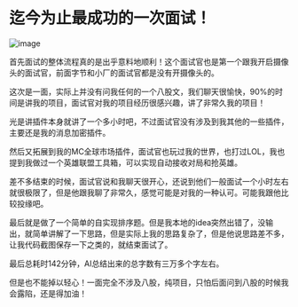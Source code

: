 # 迄今为止最成功的一次面试！

![image](https://article.biliimg.com/bfs/new_dyn/a9b5f0ed736fcbfa41c85db29a12cdb739684091.png)

首先面试的整体流程真的是出乎意料地顺利！这个面试官也是第一个跟我开启摄像头的面试官，前面字节和小厂的面试官都是没有开摄像头的。

这次是一面，实际上并没有问我任何的一个八股文，我们聊天很愉快，90%的时间是讲我的项目，面试官对我的项目经历很感兴趣，讲了非常久我的项目！

光是讲插件本身就讲了一个多小时吧，不过面试官没有涉及到我其他的一些插件，主要还是我的消息加密插件。

然后又拓展到我的MC全球市场插件，面试官也玩过我的世界，也打过LOL，我也提到我做过一个英雄联盟工具箱，可以实现自动接收对局和抢英雄。

差不多结束的时候，面试官说和我聊天很开心，还说到他们一般面试一个小时左右就很极限了，但是他跟我聊了非常久，感觉可能是对我的一种认可。可能我跟他比较投缘吧。

最后就是做了一个简单的自实现排序题。但是我本地的idea突然出错了，没输出，就简单讲解了一下思路，但是实际上我的思路复杂了，但是他说思路差不多，让我代码截图保存一下之类的，就结束面试了。

最后总耗时142分钟，AI总结出来的总字数有三万多个字左右。

但是也不能掉以轻心！一面完全不涉及八股，纯项目，只怕后面问到八股的时候我会露陷，还是得加油！